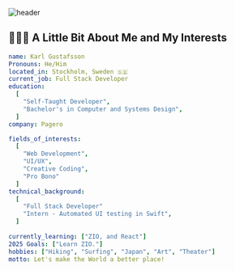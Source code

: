 ![header](https://capsule-render.vercel.app/api?type=venom&color=auto&height=300&section=header&text=Hi%20There!&fontSize=90&theme=tokyonight)
## 👨🏻‍💻  A Little Bit About Me and My Interests

```yaml
name: Karl Gustafsson
Pronouns: He/Him
located_in: Stockholm, Sweden 🇸🇪
current_job: Full Stack Developer
education:
  [
    "Self-Taught Developer",
    "Bachelor's in Computer and Systems Design",
  ]
company: Pagero

fields_of_interests:
  [
    "Web Development",
    "UI/UX",
    "Creative Coding",
    "Pro Bono"
  ]
technical_background:
  [
    "Full Stack Developer"
    "Intern - Automated UI testing in Swift",
  ]
  
currently_learning: ["ZIO, and React"]
2025 Goals: ["Learn ZIO."]
hobbies: ["Hiking", "Surfing", "Japan", "Art", "Theater"]
motto: Let's make the World a better place!
```

